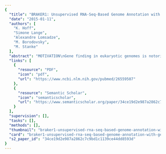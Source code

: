 ```yaml
---
{
  "title": "BRAKER1: Unsupervised RNA-Seq-Based Genome Annotation with GeneMark-ET and AUGUSTUS",
  "date": "2015-01-11",
  "authors": [
    "K. Hoff",
    "Simone Lange",
    "Alexandre Lomsadze",
    "M. Borodovsky",
    "M. Stanke"
  ],
  "abstract": "MOTIVATION\nGene finding in eukaryotic genomes is notoriously difficult to automate. The task is to design a work flow with a minimal set of tools that would reach state-of-the-art performance across a wide range of species. GeneMark-ET is a gene prediction tool that incorporates RNA-Seq data into unsupervised training and subsequently generates ab initio gene predictions. AUGUSTUS is a gene finder that usually requires supervised training and uses information from RNA-Seq reads in the prediction step. Complementary strengths of GeneMark-ET and AUGUSTUS provided motivation for designing a new combined tool for automatic gene prediction.\n\n\nRESULTS\nWe present BRAKER1, a pipeline for unsupervised RNA-Seq-based genome annotation that combines the advantages of GeneMark-ET and AUGUSTUS. As input, BRAKER1 requires a genome assembly file and a file in bam-format with spliced alignments of RNA-Seq reads to the genome. First, GeneMark-ET performs iterative training and generates initial gene structures. Second, AUGUSTUS uses predicted genes for training and then integrates RNA-Seq read information into final gene predictions. In our experiments, we observed that BRAKER1 was more accurate than MAKER2 when it is using RNA-Seq as sole source for training and prediction. BRAKER1 does not require pre-trained parameters or a separate expert-prepared training step.\n\n\nAVAILABILITY AND IMPLEMENTATION\nBRAKER1 is available for download at http://bioinf.uni-greifswald.de/bioinf/braker/ and http://exon.gatech.edu/GeneMark/\n\n\nCONTACT\nkatharina.hoff@uni-greifswald.de or borodovsky@gatech.edu\n\n\nSUPPLEMENTARY INFORMATION\nSupplementary data are available at Bioinformatics online.",
  "links": [
    {
      "resource": "PDF",
      "icon": "pdf",
      "url": "https://www.ncbi.nlm.nih.gov/pubmed/26559507"
    },
    {
      "resource": "Semantic Scholar",
      "icon": "semanticscholar",
      "url": "https://www.semanticscholar.org/paper/34ce19d2e987a2862c7c9bd1c1139ce44dd8593d"
    }
  ],
  "supervision": [],
  "tasks": [],
  "methods": [],
  "thumbnail": "braker1-unsupervised-rna-seq-based-genome-annotation-with-gene-mark-et-and-augustus-thumb.jpg",
  "card": "braker1-unsupervised-rna-seq-based-genome-annotation-with-gene-mark-et-and-augustus-card.jpg",
  "s2_paper_id": "34ce19d2e987a2862c7c9bd1c1139ce44dd8593d"
}
---
```


